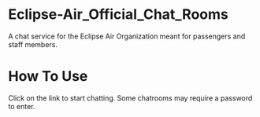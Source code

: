 # Eclipse-Air_Official_Chat_Rooms
A chat service for the Eclipse Air Organization meant for passengers and staff members.

# How To Use

Click on the link to start chatting. Some chatrooms may require a password to enter.

